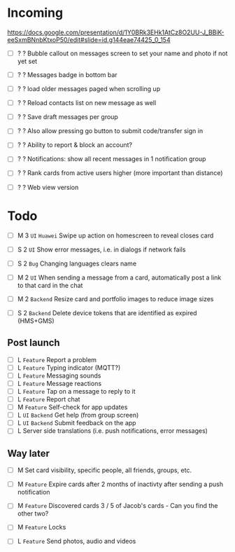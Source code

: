 
Incoming
====

https://docs.google.com/presentation/d/1Y0BRk3EHk1AtCz8O2UU-J_BBiK-eeSxmBNnbKtxoP50/edit#slide=id.g144eae74425_0_154

 * [ ] ? ? Bubble callout on messages screen to set your name and photo if not yet set
 * [ ] ? ? Messages badge in bottom bar
 * [ ] ? ? load older messages paged when scrolling up
 * [ ] ? ? Reload contacts list on new message as well
 * [ ] ? ? Save draft messages per group
 * [ ] ? ? Also allow pressing go button to submit code/transfer sign in
 * [ ] ? ? Ability to report & block an account?
 * [ ] ? ? Notifications: show all recent messages in 1 notification group

 * [ ] ? ? Rank cards from active users higher (more important than distance)
 * [ ] ? ? Web view version

Todo
====

 * [ ] M 3 `UI` `Huawei` Swipe up action on homescreen to reveal closes card

 * [ ] S 2 `UI` Show error messages, i.e. in dialogs if network fails
 * [ ] S 2 `Bug` Changing languages clears name

 * [ ] M 2 `UI` When sending a message from a card, automatically post a link to that card in the chat

 * [ ] M 2 `Backend` Resize card and portfolio images to reduce image sizes
 * [ ] S 2 `Backend` Delete device tokens that are identified as expired (HMS+GMS)

Post launch
-----------

 * [ ] L `Feature` Report a problem
 * [ ] L `Feature` Typing indicator (MQTT?)
 * [ ] L `Feature` Messaging sounds
 * [ ] L `Feature` Message reactions
 * [ ] L `Feature` Tap on a message to reply to it
 * [ ] L `Feature` Report chat
 * [ ] M `Feature` Self-check for app updates
 * [ ] L `UI` `Backend` Get help (from group screen)
 * [ ] L `UI` `Backend` Submit feedback on the app
 * [ ] L Server side translations (i.e. push notifications, error messages)

Way later
---------

 * [ ] M Set card visibility, specific people, all friends, groups, etc.

 * [ ] M `Feature` Expire cards after 2 months of inactivty after sending a push notification
 * [ ] M `Feature` Discovered cards 3 / 5 of Jacob's cards - Can you find the other two?
 * [ ] M `Feature` Locks
 * [ ] L `Feature` Send photos, audio and videos

